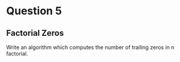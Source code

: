 # Question 5
## Factorial Zeros
Write an algorithm which computes the number of trailing zeros in n factorial.
